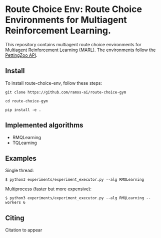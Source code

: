 # Route Choice Env: Route Choice Environments for Multiagent Reinforcement Learning.

This repository contains multiagent route choice environments for Multiagent Reinforcement Learning (MARL). The environments follow the [PettingZoo API](https://pettingzoo.farama.org/api/parallel/#).

## Install

To install route-choice-env, follow these steps:

`git clone https://github.com/ramos-ai/route-choice-gym`

`cd route-choice-gym`

`pip install -e .`

## Implemented algorithms

- RMQLearning
- TQLearning

## Examples

Single thread:

`$ python3 experiments/experiment_executor.py --alg RMQLearning`

Multiprocess (faster but more expensive):

`$ python3 experiments/experiment_executor.py --alg RMQLearning --workers 6`

## Citing

Citation to appear
